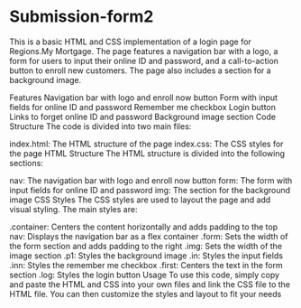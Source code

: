 # Submission-form2
This is a basic HTML and CSS implementation of a login page for Regions.My Mortgage. The page features a navigation bar with a logo, a form for users to input their online ID and password, and a call-to-action button to enroll new customers. The page also includes a section for a background image.

Features
Navigation bar with logo and enroll now button
Form with input fields for online ID and password
Remember me checkbox
Login button
Links to forget online ID and password
Background image section
Code Structure
The code is divided into two main files:

index.html: The HTML structure of the page
index.css: The CSS styles for the page
HTML Structure
The HTML structure is divided into the following sections:

nav: The navigation bar with logo and enroll now button
form: The form with input fields for online ID and password
img: The section for the background image
CSS Styles
The CSS styles are used to layout the page and add visual styling. The main styles are:

.container: Centers the content horizontally and adds padding to the top
nav: Displays the navigation bar as a flex container
.form: Sets the width of the form section and adds padding to the right
.img: Sets the width of the image section
.p1: Styles the background image
.in: Styles the input fields
.inn: Styles the remember me checkbox
.first: Centers the text in the form section
.log: Styles the login button
Usage
To use this code, simply copy and paste the HTML and CSS into your own files and link the CSS file to the HTML file. You can then customize the styles and layout to fit your needs
